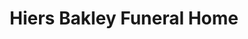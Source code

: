 ---
title: "Hiers Bakley Funeral Home"
url: /chiefland/hiers-bakley-funeral-home/
shop: funeral directors
---